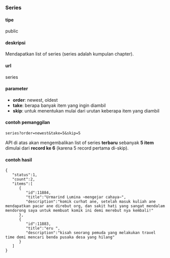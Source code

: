 ### Series

#### tipe
public

#### deskripsi
Mendapatkan list of series (series adalah kumpulan chapter).

#### url
series

#### parameter
* **order**: newest, oldest
* **take**: berapa banyak item yang ingin diambil
* **skip**: untuk menentukan mulai dari urutan keberapa item yang diambil

#### contoh pemanggilan
`series?order=newest&take=5&skip=5`

API di atas akan mengembalikan list of series **terbaru** sebanyak **5 item** dimulai dari **record ke 6** (karena 5 record pertama di-skip).

#### contoh hasil
    {
       "status":1,
       "count":2,
       "items":[
          {
             "id":11884,
             "title":"Urmarind Lumina ~mengejar cahaya~",
             "description":"komik curhat ane, setelah masuk kuliah ane mendapatkan pacar ane direbut org, dan sakit hati yang sangat mendalam mendorong saya untuk membuat komik ini demi merebut nya kembali!"
          },
          {
             "id":11883,
             "title":"eru ",
             "description":"kisah seorang pemuda yang melakukan travel time demi mencari benda pusaka desa yang hilang"
          }
       ]
    }